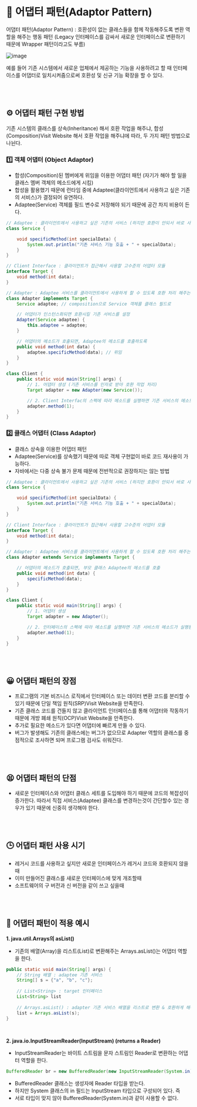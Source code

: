 # 🔗 어댑터 패턴(Adaptor Pattern)
어댑터 패턴(Adaptor Pattern) : 호환성이 없는 클래스들을 함께 작동해주도록 변환 역할을 해주는 행동 패턴
(Legacy 인터페이스를 감싸서 새로운 인터페이스로 변환하기 때문에 Wrapper 패턴이라고도 부름)

![image](https://github.com/Woori-FISA-CS-Study/CS-Study/assets/65431814/bcb985e6-7de9-45f8-87cf-a7d3a9fdbd8d)

예를 들어 기존 시스템에서 새로운 업체에서 제공하는 기능을 사용하려고 할 때 인터페이스를 어댑터로 일치시켜줌으로써 호환성 및 신규 기능 확장을 할 수 있다.

<br>
<br>

## ⚙ 어댑터 패턴 구현 방법
기존 시스템의 클래스를 상속(Inheritance) 해서 호환 작업을 해주냐, 합성(Composition)Visit Website 해서 호환 작업을 해주냐에 따라, 두 가지 패턴 방법으로 나뉜다.

### 1️⃣ 객체 어댑터 (Object Adaptor)

- 합성(Composition)된 멤버에게 위임을 이용한 어댑터 패턴 (자기가 해야 할 일을 클래스 멤버 객체의 메소드에게 시킴)
- 합성을 활용했기 때문에 런타임 중에 Adaptee(클라이언트에서 사용하고 싶은 기존의 서비스)가 결정되어 유연하다.
- Adaptee(Service) 객체를 필드 변수로 저장해야 되기 때문에 공간 차지 비용이 든다.

```java
// Adaptee : 클라이언트에서 사용하고 싶은 기존의 서비스 (하지만 호환이 안되서 바로 사용 불가능)
class Service {

    void specificMethod(int specialData) {
        System.out.println("기존 서비스 기능 호출 + " + specialData);
    }
}

// Client Interface : 클라이언트가 접근해서 사용할 고수준의 어댑터 모듈
interface Target {
    void method(int data);
}

// Adapter : Adaptee 서비스를 클라이언트에서 사용하게 할 수 있도록 호환 처리 해주는 어댑터
class Adapter implements Target {
    Service adaptee; // composition으로 Service 객체를 클래스 필드로

    // 어댑터가 인스턴스화되면 호환시킬 기존 서비스를 설정
    Adapter(Service adaptee) {
        this.adaptee = adaptee;
    }

    // 어댑터의 메소드가 호출되면, Adaptee의 메소드를 호출하도록
    public void method(int data) {
        adaptee.specificMethod(data); // 위임
    }
}

class Client {
    public static void main(String[] args) {
        // 1. 어댑터 생성 (기존 서비스를 인자로 받아 호환 작업 처리)
        Target adapter = new Adapter(new Service());

        // 2. Client Interfac의 스펙에 따라 메소드를 실행하면 기존 서비스의 메소드가 실행된다.
        adapter.method(1);
    }
}
```

### 2️⃣ 클래스 어댑터 (Class Adaptor)

- 클래스 상속을 이용한 어댑터 패턴
- Adaptee(Service)를 상속했기 때문에 따로 객체 구현없이 바로 코드 재사용이 가능하다.
- 자바에서는 다중 상속 불가 문제 때문에 전반적으로 권장하지는 않는 방법

```java
// Adaptee : 클라이언트에서 사용하고 싶은 기존의 서비스 (하지만 호환이 안되서 바로 사용 불가능)
class Service {

    void specificMethod(int specialData) {
        System.out.println("기존 서비스 기능 호출 + " + specialData);
    }
}

// Client Interface : 클라이언트가 접근해서 사용할 고수준의 어댑터 모듈
interface Target {
    void method(int data);
}

// Adapter : Adaptee 서비스를 클라이언트에서 사용하게 할 수 있도록 호환 처리 해주는 어댑터
class Adapter extends Service implements Target {

    // 어댑터의 메소드가 호출되면, 부모 클래스 Adaptee의 메소드를 호출
    public void method(int data) {
        specificMethod(data);
    }
}

class Client {
    public static void main(String[] args) {
        // 1. 어댑터 생성
        Target adapter = new Adapter();

        // 2. 인터페이스의 스펙에 따라 메소드를 실행하면 기존 서비스의 메소드가 실행된다.
        adapter.method(1);
    }
}
```

<br>
<br>

## 😀 어댑터 패턴의 장점

- 프로그램의 기본 비즈니스 로직에서 인터페이스 또는 데이터 변환 코드를 분리할 수 있기 때문에 단일 책임 원칙(SRP)Visit Website을 만족한다.
- 기존 클래스 코드를 건들지 않고 클라이언트 인터페이스를 통해 어댑터와 작동하기 때문에 개방 폐쇄 원칙(OCP)Visit Website을 만족한다.
- 추가로 필요한 메소드가 있다면 어댑터에 빠르게 만들 수 있다. 
- 버그가 발생해도 기존의 클래스에는 버그가 없으므로 Adapter 역할의 클래스를 중점적으로 조사하면 되며 프로그램 검사도 쉬워진다.

<br>
<br>

## 😫 어댑터 패턴의 단점

- 새로운 인터페이스와 어댑터 클래스 세트를 도입해야 하기 때문에 코드의 복잡성이 증가한다.
따라서 직접 서비스(Adaptee) 클래스를 변경하는것이 간단할수 있는 경우가 있기 때문에 신중히 생각해야 한다.

<br>
<br>

## 🕒 어댑터 패턴 사용 시기
- 레거시 코드를 사용하고 싶지만 새로운 인터페이스가 레거시 코드와 호환되지 않을 때
- 이미 만들어진 클래스를 새로운 인터페이스에 맞게 개조할때
- 소프트웨어의 구 버전과 신 버전을 같이 쓰고 싶을때

<br>
<br>

## 🎯 어댑터 패턴이 적용 예시

<b>1. java.util.Arrays의 asList() </b>

- 기존의 배열(Array)을 리스트(List)로 변환해주는 Arrays.asList()는 어댑터 역할을 한다.

```java
public static void main(String[] args) {
	// String 배열 : adaptee 기존 서비스
    String[] s = {"a", "b", "c"};
    
    // List<String> : target 인터페이스
    List<String> list
    
    // Arrays.asList() : adapter 기존 서비스 배열을 리스트로 변환 & 호환하게 해주는 역할
    list = Arrays.asList(s);
}
```
<br>

<b>2. java.io.InputStreamReader(InputStream) (returns a Reader)</b>

- InputStreamReader는 바이트 스트림을 문자 스트림인 Reader로 변환하는 어댑터 역할을 한다.

```java
BufferedReader br = new BufferedReader(new InputStreamReader(System.in));
```

- BufferedReader 클래스는 생성자에 Reader 타입을 받는다.
- 하지만 System 클래스의 in 필드는 InputStream 타입으로 구성되어 있다. 즉
- 서로 타입이 맞지 않아 BufferedReader(System.in)과 같이 사용할 수 없다.